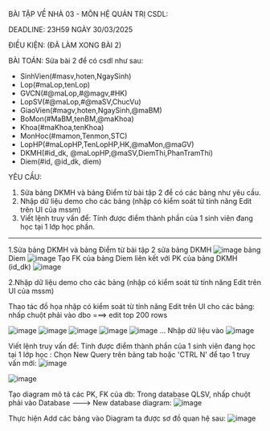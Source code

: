 BÀI TẬP VỀ NHÀ 03 - MÔN HỆ QUẢN TRỊ CSDL:

DEADLINE: 23H59 NGÀY 30/03/2025

ĐIỀU KIỆN: (ĐÃ LÀM XONG BÀI 2)

BÀI TOÁN: Sửa bài 2 để có csdl như sau:
  + SinhVien(#masv,hoten,NgaySinh)
  + Lop(#maLop,tenLop)
  + GVCN(#@maLop,#@magv,#HK)
  + LopSV(#@maLop,#@maSV,ChucVu)
  + GiaoVien(#magv,hoten,NgaySinh,@maBM)
  + BoMon(#MaBM,tenBM,@maKhoa)
  + Khoa(#maKhoa,tenKhoa)
  + MonHoc(#mamon,Tenmon,STC)
  + LopHP(#maLopHP,TenLopHP,HK,@maMon,@maGV)
  + DKMH(#id_dk, @maLopHP,@maSV,DiemThi,PhanTramThi)
  + Diem(#id, @id_dk, diem)

YÊU CẦU:
1. Sửa bảng DKMH và bảng Điểm từ bài tập 2 để có các bảng như yêu cầu.
2. Nhập dữ liệu demo cho các bảng (nhập có kiểm soát từ tính năng Edit trên UI của mssm)
3. Viết lệnh truy vấn để: Tính được điểm thành phần của 1 sinh viên đang học tại 1 lớp học phần.
------------------------------------------------------------------------------------------------------------------------------------------------------------------------------------
1.Sửa bảng DKMH và bảng Điểm từ bài tập 2
sửa bảng DKMH
![image](https://github.com/user-attachments/assets/bc455947-21fa-4563-b71d-568ff053b108)
bảng Diem
![image](https://github.com/user-attachments/assets/877f3b1f-3bcb-4856-9feb-ede5ce8a95d9)
Tạo FK của bảng Diem liên kết với PK của bảng DKMH (id_dk)
![image](https://github.com/user-attachments/assets/ee78c24c-95ac-4518-b613-d42c2a56dca9)

2.Nhập dữ liệu demo cho các bảng (nhập có kiểm soát từ tính năng Edit trên UI của mssm)

Thao tác đồ họa nhập có kiểm soát từ tính năng Edit trên UI cho các bảng: nhấp chuột phải vào dbo ===> edit top 200 rows

![image](https://github.com/user-attachments/assets/aa1e9712-0386-445e-93c1-ea5220058ef3)
![image](https://github.com/user-attachments/assets/eaf5affa-9120-411d-bb1e-56b914597adc)
![image](https://github.com/user-attachments/assets/68e94a87-bb1e-4226-813e-ada4cd046247)
![image](https://github.com/user-attachments/assets/dd022e6b-be9f-4c8b-82f8-23e14c513b13)
![image](https://github.com/user-attachments/assets/e97c66cf-5bf3-49db-a60f-b3f6f714e413)
... 
Nhập dữ liệu vào
![image](https://github.com/user-attachments/assets/0e1fc826-a4c2-48ba-94e5-90830682ba4d)

Viết lệnh truy vấn để: Tính được điểm thành phần của 1 sinh viên đang học tại 1 lớp học :
Chọn New Query trên bảng tab hoặc 'CTRL N' để tạo 1 truy vấn mới:
![image](https://github.com/user-attachments/assets/3d444af9-d501-47ac-83b0-d77cb587f9d9)

![image](https://github.com/user-attachments/assets/28ad8fbf-3c0c-48c3-88aa-26d5a08323e8)

Tạo diagram mô tả các PK, FK của db:
Trong database QLSV, nhấp chuột phải vào Database ---> New database diagram:
![image](https://github.com/user-attachments/assets/bb5a1110-77ed-4b6d-8e10-a9658b72b03b)

Thực hiện Add các bảng vào Diagram ta được sơ đồ quan hệ sau:
![image](https://github.com/user-attachments/assets/702c90ad-f1e4-476b-b708-1745bcf92d9b)
